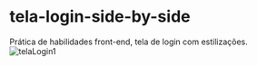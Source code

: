 # tela-login-side-by-side
Prática de habilidades front-end, tela de login com estilizações.
![telaLogin1](https://user-images.githubusercontent.com/60223123/115325324-c42b3e00-a161-11eb-86fb-695b55b8764a.png)
